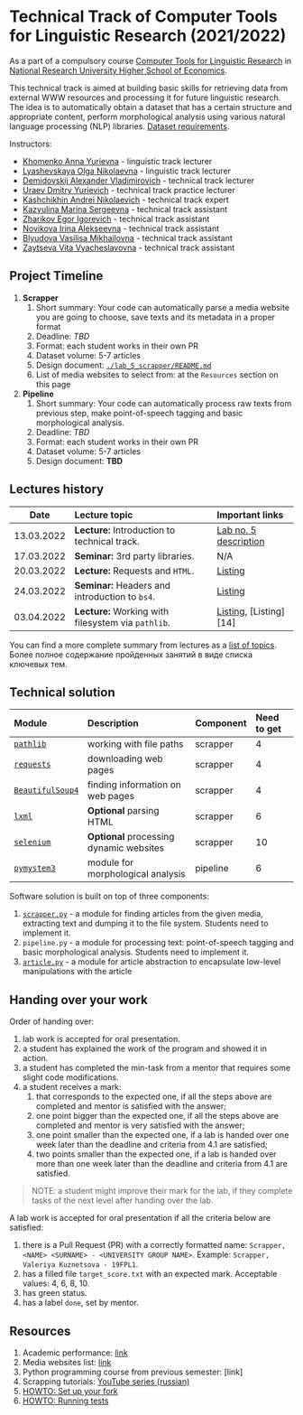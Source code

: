 # Technical Track of Computer Tools for Linguistic Research (2021/2022)

As a part of a compulsory course 
[Computer Tools for Linguistic Research](https://www.hse.ru/edu/courses/749661034)
in [National Research University Higher School of Economics](https://www.hse.ru/).

This technical track is aimed at building basic skills for retrieving data from external
WWW resources and processing it for future linguistic research. The idea is to automatically 
obtain a dataset that has a certain structure and appropriate content, 
perform morphological analysis using various natural language processing (NLP) 
libraries. [Dataset requirements](./docs/public/dataset.md).

Instructors: 

* [Khomenko Anna Yurievna](https://www.hse.ru/org/persons/65858472) - linguistic track lecturer
* [Lyashevskaya Olga Nikolaevna](https://www.hse.ru/staff/olesar) - linguistic track lecturer
* [Demidovskij Alexander Vladimirovich](https://www.hse.ru/staff/demidovs#sci) - technical track lecturer
* [Uraev Dmitry Yurievich](https://www.hse.ru/org/persons/208529395) - technical track practice lecturer
* [Kashchikhin Andrei Nikolaevich](https://t.me/WhiteJaeger) - technical track expert
* [Kazyulina Marina Sergeevna](https://t.me/poemgranate) - technical track assistant
* [Zharikov Egor Igorevich](https://t.me/godb0i) - technical track assistant
* [Novikova Irina Alekseevna](https://t.me/iriinnnaaaaa) - technical track assistant
* [Blyudova Vasilisa Mikhailovna](https://t.me/Vasilisa282) - technical track assistant
* [Zaytseva Vita Vyacheslavovna](https://t.me/v_ttec) - technical track assistant

## Project Timeline

1. **Scrapper**
   1. Short summary: Your code can automatically parse a media website you are going to choose, 
      save texts and its metadata in a proper format
   1. Deadline: *TBD*
   1. Format: each student works in their own PR
   1. Dataset volume: 5-7 articles
   1. Design document: [`./lab_5_scrapper/README.md`](./lab_5_scrapper/README.md)
   1. List of media websites to select from: at the `Resources` section on this page
1. **Pipeline**
   1. Short summary: Your code can automatically process raw texts from previous step,
      make point-of-speech tagging and basic morphological analysis.
   1. Deadline: *TBD*
   1. Format: each student works in their own PR
   1. Dataset volume: 5-7 articles
   1. Design document: **TBD**

## Lectures history

|    Date    | Lecture topic                                       | Important links              |
|:----------:|:----------------------------------------------------|:-----------------------------|
| 13.03.2022 | **Lecture:** Introduction to technical track.       | [Lab no. 5 description][7]   |
| 17.03.2022 | **Seminar:** 3rd party libraries.                   | N/A                          |
| 20.03.2022 | **Lecture:** Requests and `HTML`.                   | [Listing][8]                 |
| 24.03.2022 | **Seminar:** Headers and introduction to `bs4`.     | [Listing][12]                |
| 03.04.2022 | **Lecture:** Working with filesystem via `pathlib`. | [Listing][13], [Listing][14] |

You can find a more complete summary from lectures as a 
[list of topics](./docs/public/lectures_content.md). 
Более полное содержание пройденных занятий в виде списка ключевых тем.

## Technical solution

| Module                | Description                              | Component | Need to get |
|:----------------------|:-----------------------------------------|:----------|:------------|
| [`pathlib`][1]        | working with file paths                  | scrapper  | 4           |
| [`requests`][2]       | downloading web pages                    | scrapper  | 4           |
| [`BeautifulSoup4`][3] | finding information on web pages         | scrapper  | 4           |
| [`lxml`][4]           | **Optional** parsing HTML                | scrapper  | 6           |
| [`selenium`][5]       | **Optional** processing dynamic websites | scrapper  | 10          |
| [`pymystem3`][6]      | module for morphological analysis        | pipeline  | 6           |

Software solution is built on top of three components:
1. [`scrapper.py`](./lab_5_scrapper/scrapper.py) - a module for finding articles 
   from the given media, extracting text and
   dumping it to the file system. Students need to implement it.
1. `pipeline.py` - a module for processing text: point-of-speech tagging and 
   basic morphological analysis. Students need to implement it.
1. [`article.py`](core_utils/article/article.py) - a module for article abstraction 
   to encapsulate low-level
   manipulations with the article
   
## Handing over your work

Order of handing over:

1. lab work is accepted for oral presentation.
2. a student has explained the work of the program and showed it in action.
3. a student has completed the min-task from a mentor that requires some slight code modifications.
4. a student receives a mark:
   1. that corresponds to the expected one, if all the steps above are completed and mentor is 
      satisfied with the answer;
   2. one point bigger than the expected one, if all the steps above are completed and 
      mentor is very satisfied with the answer;
   3. one point smaller than the expected one, if a lab is handed over one week later than the 
      deadline and criteria from 4.1 are satisfied;
   4. two points smaller than the expected one, if a lab is handed over more than one week later 
      than the deadline and criteria from 4.1 are satisfied.

> NOTE: a student might improve their mark for the lab, if they complete 
> tasks of the next level after handing over
> the lab.

A lab work is accepted for oral presentation if all the criteria below are satisfied:

1. there is a Pull Request (PR) with a correctly formatted name:
   `Scrapper, <NAME> <SURNAME> - <UNIVERSITY GROUP NAME>`. 
   Example: `Scrapper, Valeriya Kuznetsova - 19FPL1`.
2. has a filled file `target_score.txt` with an expected mark. 
   Acceptable values: 4, 6, 8, 10.
3. has green status.
4. has a label `done`, set by mentor.
 
## Resources

1. Academic performance: [link][9]
1. Media websites list: [link][10]
1. Python programming course from previous semester: [link]
1. Scrapping tutorials: [YouTube series (russian)](https://youtu.be/7hn1_t2ZtJQ)
1. [HOWTO: Set up your fork](./docs/public/starting_guide.md)
1. [HOWTO: Running tests](./docs/public/tests.md)

[1]: https://pypi.org/project/pathlib/
[2]: https://pypi.org/project/requests/
[3]: https://pypi.org/project/beautifulsoup4/
[4]: https://pypi.org/project/lxml/
[5]: https://pypi.org/project/selenium/
[6]: https://pypi.org/project/pymystem3/
[7]: ./lab_5_scrapper/README.md
[8]: ./seminars/seminar_03_20_2023/try_requests.py
[9]: https://docs.google.com/spreadsheets/d/19DS6F6_NrgjGbLUjFm9-REuuaECvApEW_o4pHvaXyLQ
[10]: https://docs.google.com/spreadsheets/d/11mmZCKW0WK7rZlpg3eOBA074zwWiXgJjivVUIdDe6-E
[11]: https://github.com/fipl-hse/2022-2-level-labs
[12]: ./seminars/seminar_03_24_2023/try_beautiful_soup.py
[13]: ./seminars/seminar_04_03_2023/try_json.py
[13]: ./seminars/seminar_04_03_2023/try_fs.py
